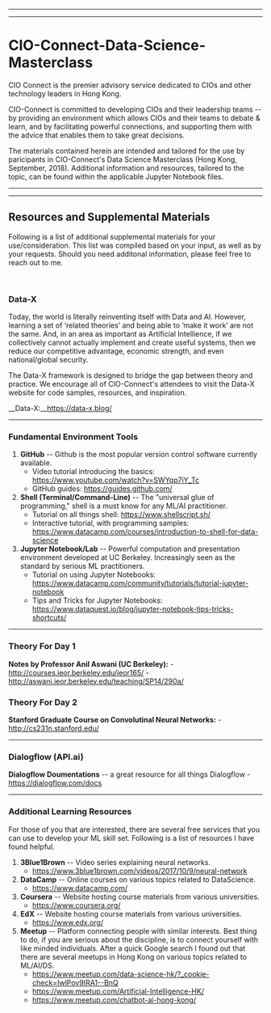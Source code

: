 ___
___
# CIO-Connect-Data-Science-Masterclass


CIO Connect is the premier advisory service dedicated to CIOs and other technology leaders in Hong Kong.

CIO-Connect is committed to developing CIOs and their leadership teams -- by providing an environment which allows CIOs and their teams to debate & learn, and by facilitating powerful connections, and supporting them with the advice that enables them to take great decisions.

The materials contained herein are intended and tailored for the use by paricipants in CIO-Connect's Data Science Masterclass (Hong Kong, September, 2018). Additional information and resources, tailored to the topic, can be found within the applicable Jupyter Notebook files.

___
___

## Resources and Supplemental Materials

Following is a list of additional supplemental materials for your use/consideration. This list was compiled based on your input, as well as by your requests. Should you need additonal information, please feel free to reach out to me.

<br>

### Data-X 
Today, the world is literally reinventing itself with Data and AI.  However, learning a set of ‘related theories’ and being able to ‘make it work’ are not the same.  And, in an area as important as Artificial Intellience, if we collectively cannot actually implement and create useful systems, then we reduce our competitive advantage, economic strength, and even national/global security.

The Data-X framework is designed to bridge the gap between theory and practice. We encourage all of CIO-Connect's attendees to visit the Data-X website for code samples, resources, and inspiration.

__Data-X:__https://data-x.blog/
___
### Fundamental Environment Tools
  1. __GitHub__ -- Github is the most popular version control software currently available. 
      - Video tutorial introducing the basics: https://www.youtube.com/watch?v=SWYqp7iY_Tc
      - GitHub guides: https://guides.github.com/
  2. __Shell (Terminal/Command-Line)__ -- The "universal glue of programming," shell is a must know for any ML/AI practitioner.
      - Tutorial on all things shell: https://www.shellscript.sh/
      - Interactive tutorial, with programming samples: https://www.datacamp.com/courses/introduction-to-shell-for-data-science
  3. __Jupyter Notebook/Lab__ -- Powerful computation and presentation environment developed at UC Berkeley. Increasingly seen as the standard by serious ML practitioners.
      - Tutorial on using Jupyter Notebooks: https://www.datacamp.com/community/tutorials/tutorial-jupyter-notebook
      - Tips and Tricks for Jupyter Notebooks: https://www.dataquest.io/blog/jupyter-notebook-tips-tricks-shortcuts/
___
### Theory For Day 1

  __Notes by Professor Anil Aswani (UC Berkeley):__ 
      - http://courses.ieor.berkeley.edu/ieor165/
      - http://aswani.ieor.berkeley.edu/teaching/SP14/290a/
        
### Theory For Day 2

  __Stanford Graduate Course on Convolutinal Neural Networks:__ 
      - http://cs231n.stanford.edu/
___
### Dialogflow (API.ai)

  __Dialogflow Doumentations__ -- a great resource for all things Dialogflow
      - https://dialogflow.com/docs
___
### Additional Learning Resources
For those of you that are interested, there are several free services that you can use to develop your ML skill set. Following is a list of resources I have found helpful.

  1. __3Blue1Brown__ -- Video series explaining neural networks.
      - https://www.3blue1brown.com/videos/2017/10/9/neural-network
  2. __DataCamp__ -- Online courses on various topics related to DataScience.
      - https://www.datacamp.com/
  3. __Coursera__ -- Website hosting course materials from various universities.
      - https://www.coursera.org/
  4. __EdX__ -- Website hosting course materials from various universities.
      - https://www.edx.org/
  5. __Meetup__ -- Platform connecting people with similar interests. Best thing to do, if you are serious about the discipline, is to connect yourself with like minded individuals. After a quick Google search I found out that there are several meetups in Hong Kong on various topics related to ML/AI/DS.
      - https://www.meetup.com/data-science-hk/?_cookie-check=IwlPov9IRA1--BnQ
      - https://www.meetup.com/Artificial-Intelligence-HK/
      - https://www.meetup.com/chatbot-ai-hong-kong/



        


